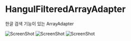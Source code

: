 HangulFilteredArrayAdapter
==========================

한글 검색 기능이 있는 ArrayAdapter

![ScreenShot](http://2.bp.blogspot.com/-sruyXJNFxyM/UxlZ13N9cRI/AAAAAAAAAZE/hkKL9AErBck/s1600/device-2014-03-07-142824.png)
![ScreenShot](http://2.bp.blogspot.com/-FMPi389oZhI/UxlZ11cTq9I/AAAAAAAAAZA/ux0ghVzGu8k/s1600/device-2014-03-07-142901.png)
![ScreenShot](http://2.bp.blogspot.com/-fBWCQfLrPRo/UxlZ18v1eoI/AAAAAAAAAZI/lPtIgy2JFj8/s1600/device-2014-03-07-142940.png)
